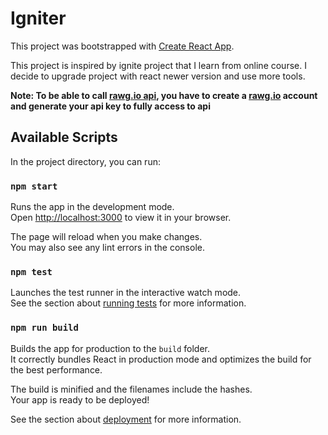 # Igniter

This project was bootstrapped with [Create React App](https://github.com/facebook/create-react-app).

This project is inspired by ignite project that I learn from online course.
I decide to upgrade project with react newer version and use more tools.

**Note: To be able to call [rawg.io api](https://rawg.io/apidocs), you have to create a [rawg.io](https://rawg.io/) account and generate your api key to fully access to api**

## Available Scripts

In the project directory, you can run:

### `npm start`

Runs the app in the development mode.\
Open [http://localhost:3000](http://localhost:3000) to view it in your browser.

The page will reload when you make changes.\
You may also see any lint errors in the console.

### `npm test`

Launches the test runner in the interactive watch mode.\
See the section about [running tests](https://facebook.github.io/create-react-app/docs/running-tests) for more information.

### `npm run build`

Builds the app for production to the `build` folder.\
It correctly bundles React in production mode and optimizes the build for the best performance.

The build is minified and the filenames include the hashes.\
Your app is ready to be deployed!

See the section about [deployment](https://facebook.github.io/create-react-app/docs/deployment) for more information.
